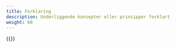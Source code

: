 ```yaml
---
title: Forklaring
description: Underliggende konsepter eller prinsipper forklart
weight: 60
---
```


{{<children />}}